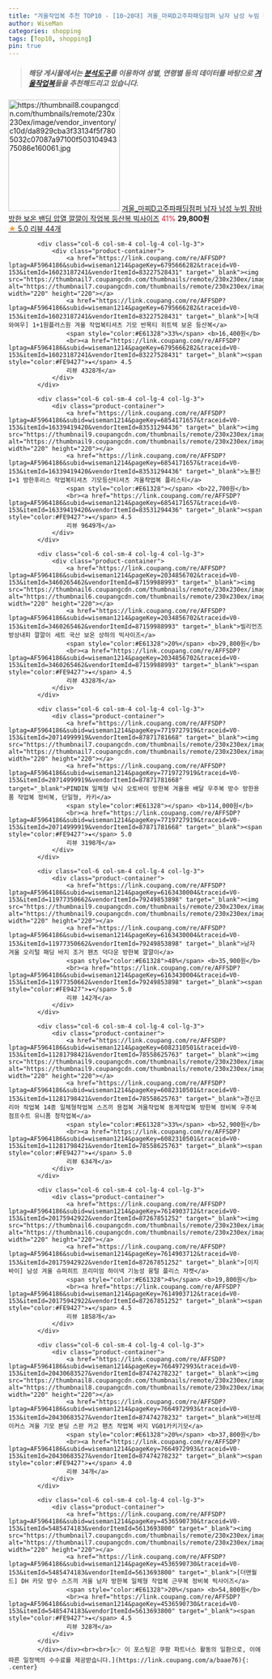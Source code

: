 ```yaml
---
title: "겨울작업복 추천 TOP10 - [10~20대] 겨울_마찌D고주파패딩점퍼 남자 남성 누빔 잠바 방한 보온 밴딩 압열 깔깔이 작업복 등산복 빅사이즈"
author: WiseMan
categories: shopping
tags: [Top10, shopping]
pin: true
---
```


> ##### 해당 게시물에서는 [**분석도구**](https://itemscout.io/)를 이용하여 **성별**, **연령별** 등의 데이터를 바탕으로 [**겨울작업복**](https://link.coupang.com/a/baae76)들을 추천해드리고 있습니다.
<div class="container"><div class="row">
            <div class="col-6 col-sm-4 col-lg-4 col-lg-3">
                <div class="product-container">
                    <a href="https://link.coupang.com/re/AFFSDP?lptag=AF5964186&subid=wiseman1214&pageKey=7703708960&traceid=V0-153&itemId=20632643675&vendorItemId=87706616282" target="_blank"><img src="https://thumbnail8.coupangcdn.com/thumbnails/remote/230x230ex/image/vendor_inventory/c10d/da8929cba3f33134f5f7805032c07087a97100f50310494375086e160061.jpg" alt="https://thumbnail8.coupangcdn.com/thumbnails/remote/230x230ex/image/vendor_inventory/c10d/da8929cba3f33134f5f7805032c07087a97100f50310494375086e160061.jpg" width="220" height="220"></a>
                    <a href="https://link.coupang.com/re/AFFSDP?lptag=AF5964186&subid=wiseman1214&pageKey=7703708960&traceid=V0-153&itemId=20632643675&vendorItemId=87706616282" target="_blank">겨울_마찌D고주파패딩점퍼 남자 남성 누빔 잠바 방한 보온 밴딩 압열 깔깔이 작업복 등산복 빅사이즈</a>
                    <span style="color:#E61328">41%</span> <b>29,800원</b>
                    <br><a href="https://link.coupang.com/re/AFFSDP?lptag=AF5964186&subid=wiseman1214&pageKey=7703708960&traceid=V0-153&itemId=20632643675&vendorItemId=87706616282" target="_blank"><span style="color:#FE9427">★</span> 5.0
                    리뷰 44개</a>
                </div>
            </div>
            
            <div class="col-6 col-sm-4 col-lg-4 col-lg-3">
                <div class="product-container">
                    <a href="https://link.coupang.com/re/AFFSDP?lptag=AF5964186&subid=wiseman1214&pageKey=6795666282&traceid=V0-153&itemId=16023187241&vendorItemId=83227528431" target="_blank"><img src="https://thumbnail7.coupangcdn.com/thumbnails/remote/230x230ex/image/vendor_inventory/d484/de62c2283f821ce3a7ce28ee01ef23baedd0208588bfe92775491b9a9286.jpg" alt="https://thumbnail7.coupangcdn.com/thumbnails/remote/230x230ex/image/vendor_inventory/d484/de62c2283f821ce3a7ce28ee01ef23baedd0208588bfe92775491b9a9286.jpg" width="220" height="220"></a>
                    <a href="https://link.coupang.com/re/AFFSDP?lptag=AF5964186&subid=wiseman1214&pageKey=6795666282&traceid=V0-153&itemId=16023187241&vendorItemId=83227528431" target="_blank">[늑대와여우] 1+1원플러스원 겨울 작업복티셔츠 기모 반목티 히트텍 보온 등산복</a>
                    <span style="color:#E61328">33%</span> <b>16,400원</b>
                    <br><a href="https://link.coupang.com/re/AFFSDP?lptag=AF5964186&subid=wiseman1214&pageKey=6795666282&traceid=V0-153&itemId=16023187241&vendorItemId=83227528431" target="_blank"><span style="color:#FE9427">★</span> 4.5
                    리뷰 4328개</a>
                </div>
            </div>
            
            <div class="col-6 col-sm-4 col-lg-4 col-lg-3">
                <div class="product-container">
                    <a href="https://link.coupang.com/re/AFFSDP?lptag=AF5964186&subid=wiseman1214&pageKey=6854171657&traceid=V0-153&itemId=16339419420&vendorItemId=83531294436" target="_blank"><img src="https://thumbnail9.coupangcdn.com/thumbnails/remote/230x230ex/image/vendor_inventory/699e/14972607ef6a33db12808605eb78163b348312c1d9fe5f2240b334483355.jpg" alt="https://thumbnail9.coupangcdn.com/thumbnails/remote/230x230ex/image/vendor_inventory/699e/14972607ef6a33db12808605eb78163b348312c1d9fe5f2240b334483355.jpg" width="220" height="220"></a>
                    <a href="https://link.coupang.com/re/AFFSDP?lptag=AF5964186&subid=wiseman1214&pageKey=6854171657&traceid=V0-153&itemId=16339419420&vendorItemId=83531294436" target="_blank">노블진 1+1 방한후리스 작업복티셔츠 기모등산티셔츠 겨울작업복 플리스티</a>
                    <span style="color:#E61328"></span> <b>22,700원</b>
                    <br><a href="https://link.coupang.com/re/AFFSDP?lptag=AF5964186&subid=wiseman1214&pageKey=6854171657&traceid=V0-153&itemId=16339419420&vendorItemId=83531294436" target="_blank"><span style="color:#FE9427">★</span> 4.5
                    리뷰 9649개</a>
                </div>
            </div>
            
            <div class="col-6 col-sm-4 col-lg-4 col-lg-3">
                <div class="product-container">
                    <a href="https://link.coupang.com/re/AFFSDP?lptag=AF5964186&subid=wiseman1214&pageKey=2034856702&traceid=V0-153&itemId=3460265462&vendorItemId=87159988993" target="_blank"><img src="https://thumbnail6.coupangcdn.com/thumbnails/remote/230x230ex/image/vendor_inventory/1423/8760ddd68f07955d52c00fc9ed13e331a00b225e2b49308f759ac1b64223.jpg" alt="https://thumbnail6.coupangcdn.com/thumbnails/remote/230x230ex/image/vendor_inventory/1423/8760ddd68f07955d52c00fc9ed13e331a00b225e2b49308f759ac1b64223.jpg" width="220" height="220"></a>
                    <a href="https://link.coupang.com/re/AFFSDP?lptag=AF5964186&subid=wiseman1214&pageKey=2034856702&traceid=V0-153&itemId=3460265462&vendorItemId=87159988993" target="_blank">빌리언즈 방상내피 깔깔이 세트 국산 보온 상하의 빅사이즈</a>
                    <span style="color:#E61328">20%</span> <b>29,800원</b>
                    <br><a href="https://link.coupang.com/re/AFFSDP?lptag=AF5964186&subid=wiseman1214&pageKey=2034856702&traceid=V0-153&itemId=3460265462&vendorItemId=87159988993" target="_blank"><span style="color:#FE9427">★</span> 4.5
                    리뷰 4328개</a>
                </div>
            </div>
            
            <div class="col-6 col-sm-4 col-lg-4 col-lg-3">
                <div class="product-container">
                    <a href="https://link.coupang.com/re/AFFSDP?lptag=AF5964186&subid=wiseman1214&pageKey=7719727919&traceid=V0-153&itemId=20714999919&vendorItemId=87871781668" target="_blank"><img src="https://thumbnail7.coupangcdn.com/thumbnails/remote/230x230ex/image/vendor_inventory/618d/2d713aac40894e4060a6ef0bf4f3a71370ba63ef0a3120224e8dd4bd4c6b.png" alt="https://thumbnail7.coupangcdn.com/thumbnails/remote/230x230ex/image/vendor_inventory/618d/2d713aac40894e4060a6ef0bf4f3a71370ba63ef0a3120224e8dd4bd4c6b.png" width="220" height="220"></a>
                    <a href="https://link.coupang.com/re/AFFSDP?lptag=AF5964186&subid=wiseman1214&pageKey=7719727919&traceid=V0-153&itemId=20714999919&vendorItemId=87871781668" target="_blank">PINDIN 일체형 낚시 오토바이 방한복 겨울용 배달 우주복 방수 방한용품 작업복 정비복, 단일형, 카키</a>
                    <span style="color:#E61328"></span> <b>114,000원</b>
                    <br><a href="https://link.coupang.com/re/AFFSDP?lptag=AF5964186&subid=wiseman1214&pageKey=7719727919&traceid=V0-153&itemId=20714999919&vendorItemId=87871781668" target="_blank"><span style="color:#FE9427">★</span> 5.0
                    리뷰 3198개</a>
                </div>
            </div>
            
            <div class="col-6 col-sm-4 col-lg-4 col-lg-3">
                <div class="product-container">
                    <a href="https://link.coupang.com/re/AFFSDP?lptag=AF5964186&subid=wiseman1214&pageKey=6163430004&traceid=V0-153&itemId=11977350662&vendorItemId=79249853898" target="_blank"><img src="https://thumbnail9.coupangcdn.com/thumbnails/remote/230x230ex/image/vendor_inventory/2411/d00b5c78c48745994840d564315bf00816ed69be33c63eaf5523c4c3b3c1.jpg" alt="https://thumbnail9.coupangcdn.com/thumbnails/remote/230x230ex/image/vendor_inventory/2411/d00b5c78c48745994840d564315bf00816ed69be33c63eaf5523c4c3b3c1.jpg" width="220" height="220"></a>
                    <a href="https://link.coupang.com/re/AFFSDP?lptag=AF5964186&subid=wiseman1214&pageKey=6163430004&traceid=V0-153&itemId=11977350662&vendorItemId=79249853898" target="_blank">남자 겨울 오리털 패딩 바지 조거 팬츠 덕다운 방한복 깔깔이</a>
                    <span style="color:#E61328">48%</span> <b>35,900원</b>
                    <br><a href="https://link.coupang.com/re/AFFSDP?lptag=AF5964186&subid=wiseman1214&pageKey=6163430004&traceid=V0-153&itemId=11977350662&vendorItemId=79249853898" target="_blank"><span style="color:#FE9427">★</span> 5.0
                    리뷰 142개</a>
                </div>
            </div>
            
            <div class="col-6 col-sm-4 col-lg-4 col-lg-3">
                <div class="product-container">
                    <a href="https://link.coupang.com/re/AFFSDP?lptag=AF5964186&subid=wiseman1214&pageKey=6082310501&traceid=V0-153&itemId=11281798421&vendorItemId=78558625763" target="_blank"><img src="https://thumbnail9.coupangcdn.com/thumbnails/remote/230x230ex/image/vendor_inventory/532f/68d2ec50e5df2e20531139dd976baba63ba72a8e672da8d30ea6bfc5b3a7.jpg" alt="https://thumbnail9.coupangcdn.com/thumbnails/remote/230x230ex/image/vendor_inventory/532f/68d2ec50e5df2e20531139dd976baba63ba72a8e672da8d30ea6bfc5b3a7.jpg" width="220" height="220"></a>
                    <a href="https://link.coupang.com/re/AFFSDP?lptag=AF5964186&subid=wiseman1214&pageKey=6082310501&traceid=V0-153&itemId=11281798421&vendorItemId=78558625763" target="_blank">경신코리아 작업복 14종 일체형작업복 스즈끼 용접복 겨울작업복 동계작업복 방한복 정비복 우주복 점프수트 유니폼 청작업복</a>
                    <span style="color:#E61328">33%</span> <b>52,900원</b>
                    <br><a href="https://link.coupang.com/re/AFFSDP?lptag=AF5964186&subid=wiseman1214&pageKey=6082310501&traceid=V0-153&itemId=11281798421&vendorItemId=78558625763" target="_blank"><span style="color:#FE9427">★</span> 5.0
                    리뷰 634개</a>
                </div>
            </div>
            
            <div class="col-6 col-sm-4 col-lg-4 col-lg-3">
                <div class="product-container">
                    <a href="https://link.coupang.com/re/AFFSDP?lptag=AF5964186&subid=wiseman1214&pageKey=7614903712&traceid=V0-153&itemId=20175942922&vendorItemId=87267851252" target="_blank"><img src="https://thumbnail6.coupangcdn.com/thumbnails/remote/230x230ex/image/vendor_inventory/1b66/b8ea42d209e0f1fcf3c9f1e7afe5f1cd1952444df62577d0fec28f8deffb.jpg" alt="https://thumbnail6.coupangcdn.com/thumbnails/remote/230x230ex/image/vendor_inventory/1b66/b8ea42d209e0f1fcf3c9f1e7afe5f1cd1952444df62577d0fec28f8deffb.jpg" width="220" height="220"></a>
                    <a href="https://link.coupang.com/re/AFFSDP?lptag=AF5964186&subid=wiseman1214&pageKey=7614903712&traceid=V0-153&itemId=20175942922&vendorItemId=87267851252" target="_blank">[이지바이] 남성 겨울 슈퍼히트 프리미엄 하이넥 기능성 융털 플리스 자켓</a>
                    <span style="color:#E61328">4%</span> <b>19,800원</b>
                    <br><a href="https://link.coupang.com/re/AFFSDP?lptag=AF5964186&subid=wiseman1214&pageKey=7614903712&traceid=V0-153&itemId=20175942922&vendorItemId=87267851252" target="_blank"><span style="color:#FE9427">★</span> 4.5
                    리뷰 1858개</a>
                </div>
            </div>
            
            <div class="col-6 col-sm-4 col-lg-4 col-lg-3">
                <div class="product-container">
                    <a href="https://link.coupang.com/re/AFFSDP?lptag=AF5964186&subid=wiseman1214&pageKey=7664972993&traceid=V0-153&itemId=20430683527&vendorItemId=87474278232" target="_blank"><img src="https://thumbnail8.coupangcdn.com/thumbnails/remote/230x230ex/image/vendor_inventory/d005/0e3937f148e337879b5609e139692e26a76f0dacec92973de356ed49700b.jpg" alt="https://thumbnail8.coupangcdn.com/thumbnails/remote/230x230ex/image/vendor_inventory/d005/0e3937f148e337879b5609e139692e26a76f0dacec92973de356ed49700b.jpg" width="220" height="220"></a>
                    <a href="https://link.coupang.com/re/AFFSDP?lptag=AF5964186&subid=wiseman1214&pageKey=7664972993&traceid=V0-153&itemId=20430683527&vendorItemId=87474278232" target="_blank">비브레이커스 겨울 기모 본딩 스판 카고 팬츠 작업복 바지 VG01카키기모</a>
                    <span style="color:#E61328">20%</span> <b>37,800원</b>
                    <br><a href="https://link.coupang.com/re/AFFSDP?lptag=AF5964186&subid=wiseman1214&pageKey=7664972993&traceid=V0-153&itemId=20430683527&vendorItemId=87474278232" target="_blank"><span style="color:#FE9427">★</span> 4.0
                    리뷰 34개</a>
                </div>
            </div>
            
            <div class="col-6 col-sm-4 col-lg-4 col-lg-3">
                <div class="product-container">
                    <a href="https://link.coupang.com/re/AFFSDP?lptag=AF5964186&subid=wiseman1214&pageKey=4536590730&traceid=V0-153&itemId=5485474183&vendorItemId=5613693800" target="_blank"><img src="https://thumbnail7.coupangcdn.com/thumbnails/remote/230x230ex/image/vendor_inventory/a356/205dd49908d3ba8e328bf43ab76dce526ac95e3e4041b77eb8006719bf34.jpg" alt="https://thumbnail7.coupangcdn.com/thumbnails/remote/230x230ex/image/vendor_inventory/a356/205dd49908d3ba8e328bf43ab76dce526ac95e3e4041b77eb8006719bf34.jpg" width="220" height="220"></a>
                    <a href="https://link.coupang.com/re/AFFSDP?lptag=AF5964186&subid=wiseman1214&pageKey=4536590730&traceid=V0-153&itemId=5485474183&vendorItemId=5613693800" target="_blank">[더맨월드] DH 카모 방수 스즈끼 겨울 남자 방한복 일체형 작업복 근무복 정비복 빅사이즈</a>
                    <span style="color:#E61328">20%</span> <b>54,800원</b>
                    <br><a href="https://link.coupang.com/re/AFFSDP?lptag=AF5964186&subid=wiseman1214&pageKey=4536590730&traceid=V0-153&itemId=5485474183&vendorItemId=5613693800" target="_blank"><span style="color:#FE9427">★</span> 4.5
                    리뷰 328개</a>
                </div>
            </div>
            </div></div><br><br>[👉 이 포스팅은 쿠팡 파트너스 활동의 일환으로, 이에 따른 일정액의 수수료를 제공받습니다.](https://link.coupang.com/a/baae76){: .center}